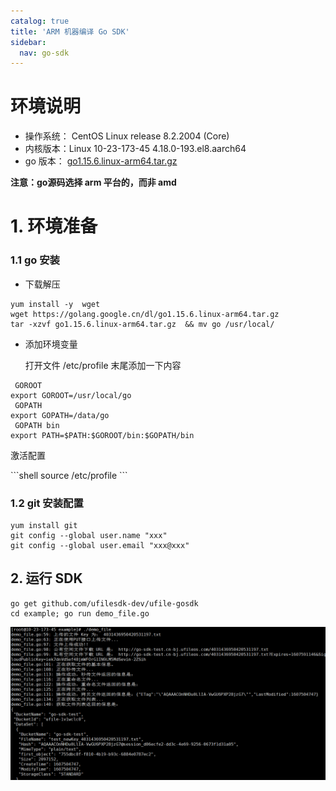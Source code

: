 ```yaml
---
catalog: true  
title: 'ARM 机器编译 Go SDK'
sidebar:
  nav: go-sdk
---
```


# 环境说明

* 操作系统： CentOS Linux release 8.2.2004 (Core)
* 内核版本：Linux 10-23-173-45 4.18.0-193.el8.aarch64
* go 版本： [go1.15.6.linux-arm64.tar.gz](https://golang.google.cn/dl/go1.15.6.linux-arm64.tar.gz)

**注意：go源码选择 arm 平台的，而非 amd**

# 1. 环境准备

### 1.1 go 安装

* 下载解压
<div class="copyable" markdown="1">

  ```shell
  yum install -y  wget
  wget https://golang.google.cn/dl/go1.15.6.linux-arm64.tar.gz 
  tar -xzvf go1.15.6.linux-arm64.tar.gz  && mv go /usr/local/
  ```
</div>


* 添加环境变量

  打开文件 /etc/profile 末尾添加一下内容 
<div class="copyable" markdown="1">

  ```shell
   GOROOT
  export GOROOT=/usr/local/go
   GOPATH
  export GOPATH=/data/go
   GOPATH bin
  export PATH=$PATH:$GOROOT/bin:$GOPATH/bin
  ```
</div>

  激活配置
<div class="copyable" markdown="1">
  ```shell
  source /etc/profile
  ```
</div>

### 1.2 git 安装配置
<div class="copyable" markdown="1">

  ```shell
  yum install git
  git config --global user.name "xxx"
  git config --global user.email "xxx@xxx"
  ```
</div>

## 2. 运行 SDK
<div class="copyable" markdown="1">

  ```shell
  go get github.com/ufilesdk-dev/ufile-gosdk
  cd example; go run demo_file.go
  ```
</div>

  ![image-20201209171357007](ARM%20%E6%9C%BA%E5%99%A8%E7%BC%96%E8%AF%91%20Go%20SDK.assets/image-20201209171357007.png)



